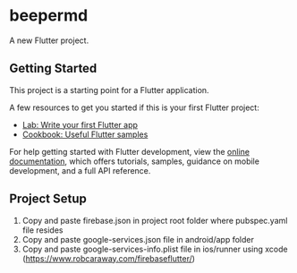 # beepermd

A new Flutter project.

## Getting Started

This project is a starting point for a Flutter application.

A few resources to get you started if this is your first Flutter project:

- [Lab: Write your first Flutter app](https://docs.flutter.dev/get-started/codelab)
- [Cookbook: Useful Flutter samples](https://docs.flutter.dev/cookbook)

For help getting started with Flutter development, view the
[online documentation](https://docs.flutter.dev/), which offers tutorials,
samples, guidance on mobile development, and a full API reference.


## Project Setup
1. Copy and paste firebase.json in project root folder where pubspec.yaml file resides
2. Copy and paste google-services.json file in android/app folder
3. Copy and paste google-services-info.plist file in ios/runner using xcode (https://www.robcaraway.com/firebaseflutter/)
